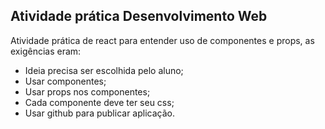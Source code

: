 ## Atividade prática Desenvolvimento Web

Atividade prática de react para entender uso de componentes e props, as exigências eram:
* Ideia precisa ser escolhida pelo aluno;
* Usar componentes;
* Usar props nos componentes;
* Cada componente deve ter seu css;
* Usar github para publicar aplicação.


